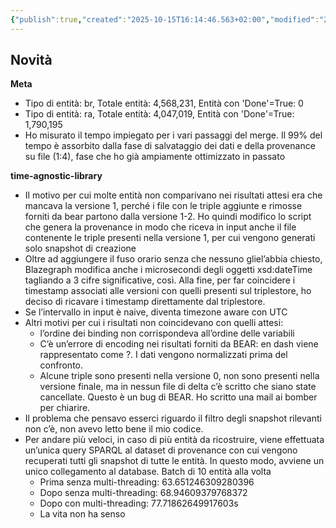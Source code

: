 ```yaml
---
{"publish":true,"created":"2025-10-15T16:14:46.563+02:00","modified":"2024-02-14T12:00:00.000+01:00","cssclasses":""}
---
```



## Novità

**Meta**

- Tipo di entità: br, Totale entità: 4,568,231, Entità con 'Done'=True: 0
- Tipo di entità: ra, Totale entità: 4,047,019, Entità con 'Done'=True: 1,790,195
- Ho misurato il tempo impiegato per i vari passaggi del merge. Il 99% del tempo è assorbito dalla fase di salvataggio dei dati e della provenance su file (1:4), fase che ho già ampiamente ottimizzato in passato

**time-agnostic-library**

- Il motivo per cui molte entità non comparivano nei risultati attesi era che mancava la versione 1, perché i file con le triple aggiunte e rimosse forniti da bear partono dalla versione 1-2. Ho quindi modifico lo script che genera la provenance in modo che riceva in input anche il file contenente le triple presenti nella versione 1, per cui vengono generati solo snapshot di creazione
- Oltre ad aggiungere il fuso orario senza che nessuno gliel’abbia chiesto, Blazegraph modifica anche i microsecondi degli oggetti xsd:dateTime tagliando a 3 cifre significative, così. Alla fine, per far coincidere i timestamp associati alle versioni con quelli presenti sul triplestore, ho deciso di ricavare i timestamp direttamente dal triplestore.
- Se l’intervallo in input è naive, diventa timezone aware con UTC
- Altri motivi per cui i risultati non coincidevano con quelli attesi:
    - l’ordine dei binding non corrispondeva all’ordine delle variabili
    - C’è un’errore di encoding nei risultati forniti da BEAR: en dash viene rappresentato come ?. I dati vengono normalizzati prima del confronto.
    - Alcune triple sono presenti nella versione 0, non sono presenti nella versione finale, ma in nessun file di delta c’è scritto che siano state cancellate. Questo è un bug di BEAR. Ho scritto una mail ai bomber per chiarire.
- Il problema che pensavo esserci riguardo il filtro degli snapshot rilevanti non c’è, non avevo letto bene il mio codice.
- Per andare più veloci, in caso di più entità da ricostruire, viene effettuata un’unica query SPARQL al dataset di provenance con cui vengono recuperati tutti gli snapshot di tutte le entità. In questo modo, avviene un unico collegamento al database. Batch di 10 entità alla volta
    - Prima senza multi-threading: 63.651246309280396
    - Dopo senza multi-threading: 68.94609379768372
    - Dopo con multi-threading: 77.71862649917603s
    - La vita non ha senso
